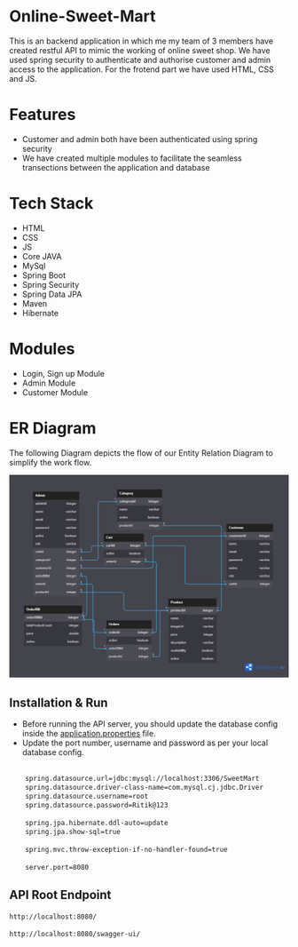 # Online-Sweet-Mart


This is an backend application in which me my team of 3 members have created restful API to mimic the working of online sweet shop. We have used spring security to authenticate and authorise customer and admin access to the application. For the frotend part we have used HTML, CSS and JS.


# Features

* Customer and admin both have been authenticated using spring security
* We have created multiple modules to facilitate the seamless transections between the application and database


# Tech Stack
- HTML
- CSS
- JS
- Core JAVA
- MySql
- Spring Boot
- Spring Security
- Spring Data JPA
- Maven
- Hibernate

# Modules
- Login, Sign up Module
- Admin Module
- Customer Module

# ER Diagram
The following Diagram depicts the flow of our Entity Relation Diagram to simplify the work flow.

<img src='./ER_Diagram/Sweet_Mart_ER_Diagram.png'/>

## Installation & Run

* Before running the API server, you should update the database config inside the [application.properties](https://github.com/sakshamverma72/guided-aftermath-7976/blob/main/Online%20Sweet%20Mart/backend/src/main/resources/application.properties) file. 
* Update the port number, username and password as per your local database config.

```
    
    spring.datasource.url=jdbc:mysql://localhost:3306/SweetMart
    spring.datasource.driver-class-name=com.mysql.cj.jdbc.Driver
    spring.datasource.username=root
    spring.datasource.password=Ritik@123

    spring.jpa.hibernate.ddl-auto=update
    spring.jpa.show-sql=true

    spring.mvc.throw-exception-if-no-handler-found=true

    server.port=8080    

```
    
## API Root Endpoint

`http://localhost:8080/`

`http://localhost:8080/swagger-ui/`
